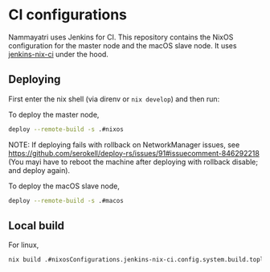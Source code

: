 
# CI configurations

Nammayatri uses Jenkins for CI. This repository contains the NixOS configuration for the master node and the macOS slave node. It uses [jenkins-nix-ci](https://github.com/juspay/jenkins-nix-ci) under the hood.

## Deploying

First enter the nix shell (via direnv or `nix develop`) and then run:

To deploy the master node,

```sh
deploy --remote-build -s .#nixos
```

NOTE: If deploying fails with rollback on NetworkManager issues, see https://github.com/serokell/deploy-rs/issues/91#issuecomment-846292218 (You mayi have to reboot the machine after deploying with rollback disable; and deploy again).

To deploy the macOS slave node,

```sh
deploy --remote-build -s .#macos
```

## Local build

For linux,

```sh
nix build .#nixosConfigurations.jenkins-nix-ci.config.system.build.toplevel
```

